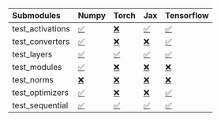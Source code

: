 | Submodules       | Numpy                                                                                                                           | Torch                                                                                                                           | Jax                                                                                                                             | Tensorflow                                                                                                                      |
|:-----------------|:--------------------------------------------------------------------------------------------------------------------------------|:--------------------------------------------------------------------------------------------------------------------------------|:--------------------------------------------------------------------------------------------------------------------------------|:--------------------------------------------------------------------------------------------------------------------------------|
| test_activations | <a href="https://github.com/unifyai/ivy/runs/8165899362?check_suite_focus=true" rel="noopener noreferrer" target="_blank">✅</a> | <a href="https://github.com/unifyai/ivy/runs/8165899549?check_suite_focus=true" rel="noopener noreferrer" target="_blank">❌</a> | <a href="https://github.com/unifyai/ivy/runs/8165899716?check_suite_focus=true" rel="noopener noreferrer" target="_blank">✅</a> | <a href="https://github.com/unifyai/ivy/runs/8165899814?check_suite_focus=true" rel="noopener noreferrer" target="_blank">✅</a> |
| test_converters  | <a href="https://github.com/unifyai/ivy/runs/8165899384?check_suite_focus=true" rel="noopener noreferrer" target="_blank">✅</a> | <a href="https://github.com/unifyai/ivy/runs/8165899579?check_suite_focus=true" rel="noopener noreferrer" target="_blank">❌</a> | <a href="https://github.com/unifyai/ivy/runs/8165899732?check_suite_focus=true" rel="noopener noreferrer" target="_blank">❌</a> | <a href="https://github.com/unifyai/ivy/runs/8165899828?check_suite_focus=true" rel="noopener noreferrer" target="_blank">✅</a> |
| test_layers      | <a href="https://github.com/unifyai/ivy/runs/8165899414?check_suite_focus=true" rel="noopener noreferrer" target="_blank">✅</a> | <a href="https://github.com/unifyai/ivy/runs/8165899603?check_suite_focus=true" rel="noopener noreferrer" target="_blank">✅</a> | <a href="https://github.com/unifyai/ivy/runs/8165899748?check_suite_focus=true" rel="noopener noreferrer" target="_blank">✅</a> | <a href="https://github.com/unifyai/ivy/runs/8165899839?check_suite_focus=true" rel="noopener noreferrer" target="_blank">✅</a> |
| test_modules     | <a href="https://github.com/unifyai/ivy/runs/8165899447?check_suite_focus=true" rel="noopener noreferrer" target="_blank">✅</a> | <a href="https://github.com/unifyai/ivy/runs/8165899626?check_suite_focus=true" rel="noopener noreferrer" target="_blank">❌</a> | <a href="https://github.com/unifyai/ivy/runs/8165899761?check_suite_focus=true" rel="noopener noreferrer" target="_blank">❌</a> | <a href="https://github.com/unifyai/ivy/runs/8165899855?check_suite_focus=true" rel="noopener noreferrer" target="_blank">❌</a> |
| test_norms       | <a href="https://github.com/unifyai/ivy/runs/8165899485?check_suite_focus=true" rel="noopener noreferrer" target="_blank">❌</a> | <a href="https://github.com/unifyai/ivy/runs/8165899650?check_suite_focus=true" rel="noopener noreferrer" target="_blank">❌</a> | <a href="https://github.com/unifyai/ivy/runs/8165899773?check_suite_focus=true" rel="noopener noreferrer" target="_blank">❌</a> | <a href="https://github.com/unifyai/ivy/runs/8165899866?check_suite_focus=true" rel="noopener noreferrer" target="_blank">❌</a> |
| test_optimizers  | <a href="https://github.com/unifyai/ivy/runs/8165899509?check_suite_focus=true" rel="noopener noreferrer" target="_blank">✅</a> | <a href="https://github.com/unifyai/ivy/runs/8165899687?check_suite_focus=true" rel="noopener noreferrer" target="_blank">❌</a> | <a href="https://github.com/unifyai/ivy/runs/8165899786?check_suite_focus=true" rel="noopener noreferrer" target="_blank">❌</a> | <a href="https://github.com/unifyai/ivy/runs/8165899885?check_suite_focus=true" rel="noopener noreferrer" target="_blank">✅</a> |
| test_sequential  | <a href="https://github.com/unifyai/ivy/runs/8165899528?check_suite_focus=true" rel="noopener noreferrer" target="_blank">✅</a> | <a href="https://github.com/unifyai/ivy/runs/8165899702?check_suite_focus=true" rel="noopener noreferrer" target="_blank">✅</a> | <a href="https://github.com/unifyai/ivy/runs/8165899801?check_suite_focus=true" rel="noopener noreferrer" target="_blank">✅</a> | <a href="https://github.com/unifyai/ivy/runs/8165899909?check_suite_focus=true" rel="noopener noreferrer" target="_blank">✅</a> |